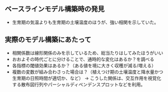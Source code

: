 ## ベースラインモデル構築時の発見
- 生育期の気温よりも生育期の土壌温度のほうが、強い相関を示していた。


## 実際のモデル構築にあたって
- 相関係数は線形関係のみを示しているため、総当たりはしてみたほうがいい
- おおよその時代ごとに分けることで、通時的な変化はあるか？を調べる
- 各指標の閾値効果はあるか？（ある値を境に大きく収穫が減る/増える）
- 複数の変数が組み合わさった場合は？（植えつけ期の土壌温度と降水量かつ生育期の日照時間が適切か、など）
  -> こうした関係は、交互作用を視覚化する散布図行列やパーシャルディペンデンスプロットなどを利用。